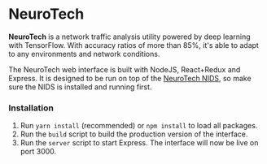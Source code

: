 # NeuroTech

**NeuroTech** is a network traffic analysis utility powered by deep learning
with TensorFlow. With accuracy ratios of more than 85%, it's able to adapt to
any environments and network conditions.

The NeuroTech web interface is built with NodeJS, React+Redux and Express. It is designed to be run on top of the [NeuroTech NIDS](https://github.com/Eng1N33R/neurotech-nids), so make sure the NIDS is installed and running first.

### Installation

1. Run `yarn install` (recommended) or `npm install` to load all packages.
2. Run the `build` script to build the production version of the interface.
3. Run the `server` script to start Express. The interface will now be live on port 3000.